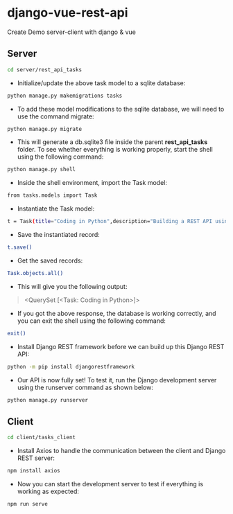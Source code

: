 # django-vue-rest-api
Create Demo server-client with django &amp; vue

## Server

```bash
cd server/rest_api_tasks
```

- Initialize/update the above task model to a sqlite database:
```bash
python manage.py makemigrations tasks
```

- To add these model modifications to the sqlite database, we will need to use the command migrate:
```bash
python manage.py migrate
```

- This will generate a db.sqlite3 file inside the parent **rest_api_tasks** folder. To see whether everything is working properly, start the shell using the following command:
```bash
python manage.py shell
```

- Inside the shell environment, import the Task model:
```bash
from tasks.models import Task
```

- Instantiate the Task model:
```bash
t = Task(title="Coding in Python",description="Building a REST API using django")
```

- Save the instantiated record:
```bash
t.save()
```

- Get the saved records:
```bash
Task.objects.all()
```

- This will give you the following output:
> <QuerySet [<Task: Coding in Python>]>

- If you got the above response, the database is working correctly, and you can exit the shell using the following command:
```bash
exit()
```

- Install Django REST framework before we can build up this Django REST API:
```bash
python -m pip install djangorestframework
```

- Our API is now fully set! To test it, run the Django development server using the runserver command as shown below:
```bash
python manage.py runserver
```


## Client

```bash
cd client/tasks_client
```

- Install Axios to handle the communication between the client and Django REST server:
```bash
npm install axios
```

- Now you can start the development server to test if everything is working as expected:
```bash
npm run serve
```
